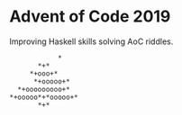 # Advent of Code 2019
Improving Haskell skills solving AoC riddles.

```
		    *
       *+*
     *+ooo+*
	  *+ooooo+* 
  *+ooooooooo+*
*+ooooo*+*ooooo+*
       *+*
```
